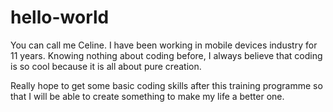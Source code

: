 # hello-world

You can call me Celine.
I have been working in mobile devices industry for 11 years.
Knowing nothing about coding before, I always believe that coding is so cool because it is all about pure creation.

Really hope to get some basic coding skills after this training programme so that I will be able to create something to make my life a better one.

